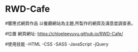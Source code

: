 # RWD-Cafe

#響應式網頁作品
以餐廳網站為主題,所製作的網頁及滿意度調查表。

#位置
網頁網址: https://chloeleeyuyu.github.io/RWD-Cafe/

#使用技能
-HTML
-CSS
-SASS
-JavaScript
-jQuery
